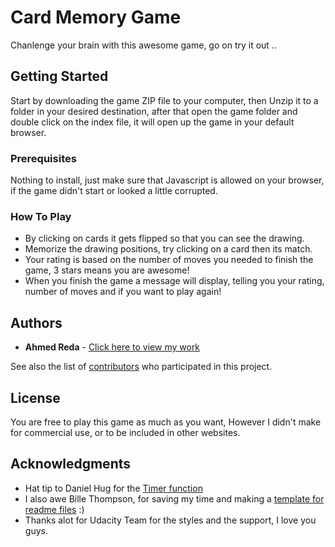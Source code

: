 # Card Memory Game

Chanlenge your brain with this awesome game, go on try it out ..

## Getting Started

Start by downloading the game ZIP file to your computer, then Unzip it to a folder in your desired destination, after that open the game folder and double click on the index file, it will open up the game in your default browser.

### Prerequisites

Nothing to install, just make sure that Javascript is allowed on your browser, if the game didn't start or looked a little corrupted.

### How To Play

* By clicking on cards it gets flipped so that you can see the drawing.
* Memorize the drawing positions, try clicking on a card then its match.
* Your rating is based on the number of moves you needed to finish the game, 3 stars means you are awesome!
* When you finish the game a message will display, telling you your rating, number of moves and if you want to play again!

## Authors

* **Ahmed Reda** - [Click here to view my work](https://github.com/AhmedReda89)

See also the list of [contributors](https://github.com/AhmedReda89/Memory-Game/graphs/contributors) who participated in this project.

## License

You are free to play this game as much as you want, However I didn't make for commercial use, or to be included in other websites.

## Acknowledgments

* Hat tip to Daniel Hug for the [Timer function](https://jsfiddle.net/Daniel_Hug/pvk6p/)
* I also awe Bille Thompson, for saving my time and making a [template for readme files](https://gist.github.com/PurpleBooth/109311bb0361f32d87a2) :)
* Thanks alot for Udacity Team for the styles and the support, I love you guys.

